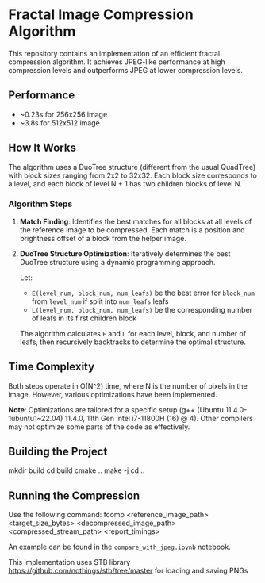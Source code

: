 # Fractal Image Compression Algorithm

This repository contains an implementation of an efficient fractal compression algorithm. It achieves JPEG-like performance at high compression levels and outperforms JPEG at lower compression levels.

## Performance

- ~0.23s for 256x256 image
- ~3.8s for 512x512 image

## How It Works

The algorithm uses a DuoTree structure (different from the usual QuadTree) with block sizes ranging from 2x2 to 32x32. Each block size corresponds to a level, and each block of level N + 1 has two children blocks of level N.

### Algorithm Steps

1. **Match Finding**: Identifies the best matches for all blocks at all levels of the reference image to be compressed. Each match is a position and brightness offset of a block from the helper image.

2. **DuoTree Structure Optimization**: Iteratively determines the best DuoTree structure using a dynamic programming approach.

   Let:
   - `E(level_num, block_num, num_leafs)` be the best error for `block_num` from `level_num` if split into `num_leafs` leafs
   - `L(level_num, block_num, num_leafs)` be the corresponding number of leafs in its first children block

   The algorithm calculates `E` and `L` for each level, block, and number of leafs, then recursively backtracks to determine the optimal structure.

## Time Complexity
Both steps operate in O(N^2) time, where N is the number of pixels in the image. However, various optimizations have been implemented.

**Note**: Optimizations are tailored for a specific setup (g++ (Ubuntu 11.4.0-1ubuntu1~22.04) 11.4.0, 11th Gen Intel i7-11800H (16) @ 4). Other compilers may not optimize some parts of the code as effectively.

## Building the Project
mkdir build
cd build
cmake ..
make -j
cd ..

## Running the Compression
Use the following command:
fcomp <reference_image_path> <target_size_bytes> <decompressed_image_path> <compressed_stream_path> <report_timings>

An example can be found in the `compare_with_jpeg.ipynb` notebook.

This implementation uses STB library https://github.com/nothings/stb/tree/master for loading and saving PNGs
